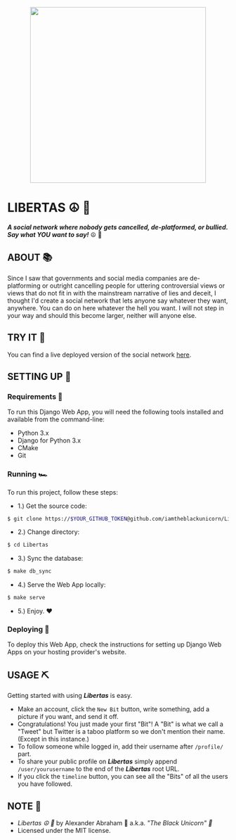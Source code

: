 <p align="center">
 <img width="400" src="https://blckunicorn.art/assets/libertas/images/banner/kitsune.svg"/>
</p>

# LIBERTAS :peace_symbol: :fox_face:

***A social network where nobody gets cancelled, de-platformed, or bullied. Say what YOU want to say!*** :peace_symbol: :fox_face:

## ABOUT :books:

Since I saw that governments and social media companies are de-platforming or outright cancelling people for uttering controversial views or views that do not fit in with the mainstream narrative of lies and deceit, I thought I'd create a social network that lets anyone say whatever they want, anywhere. You can do on here whatever the hell you want. I will not step in your way and should this become larger, neither will anyone else.

## TRY IT :test_tube:

You can find a live deployed version of the social network [here](blvckuncrn.pythonanywhere.com).

## SETTING UP :hammer:

### Requirements :school_satchel:

To run this Django Web App, you will need the following tools installed and available from the command-line:

- Python 3.x
- Django for Python 3.x
- CMake
- Git

### Running :racing_car:

To run this project, follow these steps:

- 1.) Get the source code:

```bash
$ git clone https://$YOUR_GITHUB_TOKEN@github.com/iamtheblackunicorn/Libertas.git
```

- 2.) Change directory:

```bash
$ cd Libertas
```

- 3.) Sync the database:

```bash
$ make db_sync
```

- 4.) Serve the Web App locally:

```bash
$ make serve
```

- 5.) Enjoy. :heart:

### Deploying :rocket:

To deploy this Web App, check the instructions for setting up Django Web Apps on your hosting provider's website.


## USAGE :pick:

Getting started with using ***Libertas*** is easy.
-  Make an account, click the `New Bit` button, write something, add a picture if you want, and send it off.
-  Congratulations! You just made your first "Bit"! A "Bit" is what we call a "Tweet" but Twitter is a taboo platform so we don't mention their name. (Except in this instance.)
- To follow someone while logged in, add their username after `/profile/` part.
- To share your public profile on ***Libertas*** simply append `/user/yourusername` to the end of the ***Libertas*** root URL.
- If you click the `timeline` button, you can see all the "Bits" of all the users you have followed.


## NOTE :scroll:

- *Libertas :peace_symbol: :fox_face:* by Alexander Abraham :black_heart: a.k.a. *"The Black Unicorn" :unicorn:*
- Licensed under the MIT license.
